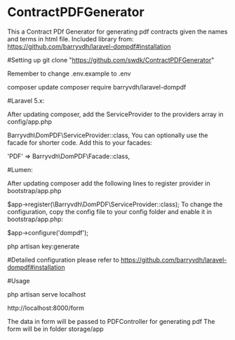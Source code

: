 # ContractPDFGenerator

This a Contract PDf Generator for generating pdf contracts given the names and terms in html file.
Included library from:
https://github.com/barryvdh/laravel-dompdf#installation

#Setting up
git clone "https://github.com/swdk/ContractPDFGenerator"

Remember to change .env.example to .env


composer update
composer require barryvdh/laravel-dompdf


#Laravel 5.x:

After updating composer, add the ServiceProvider to the providers array in config/app.php

Barryvdh\DomPDF\ServiceProvider::class,
You can optionally use the facade for shorter code. Add this to your facades:

'PDF' => Barryvdh\DomPDF\Facade::class,

#Lumen:

After updating composer add the following lines to register provider in bootstrap/app.php

$app->register(\Barryvdh\DomPDF\ServiceProvider::class);
To change the configuration, copy the config file to your config folder and enable it in bootstrap/app.php:

$app->configure('dompdf');




php artisan key:generate

#Detailed configuration please refer to https://github.com/barryvdh/laravel-dompdf#installation


#Usage

php artisan serve
localhost

http://localhost:8000/form

The data in form will be passed to PDFController for generating pdf
The form will be in folder storage/app
